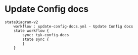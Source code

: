 # Update Config docs

```mermaid
stateDiagram-v2
    workflow : update-config-docs.yml - Update Config docs
    state workflow {
        sync: tyk-config-docs
        state sync {
        }
    }
```
